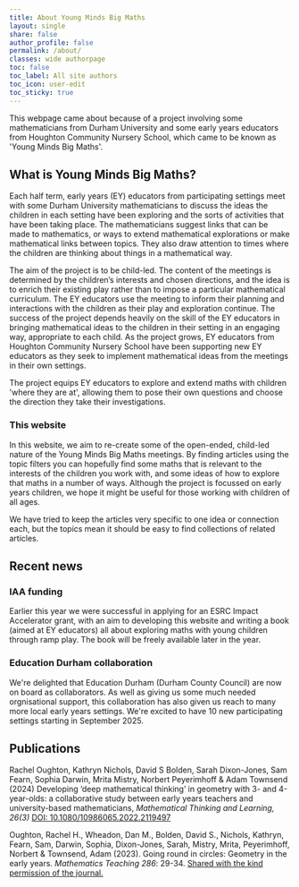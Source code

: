 ```yaml
---
title: About Young Minds Big Maths
layout: single
share: false
author_profile: false
permalink: /about/
classes: wide authorpage
toc: false
toc_label: All site authors
toc_icon: user-edit
toc_sticky: true
---
```


This webpage came about because of a project involving some mathematicians from Durham University and some early years educators from Houghton Community Nursery School, which came to be known as 'Young Minds Big Maths'.

## What is Young Minds Big Maths?

Each half term, early years (EY) educators from participating settings meet with some Durham University mathematicians to discuss the ideas the children in each setting have been exploring and the sorts of activities that have been taking place. The mathematicians suggest links that can be made to mathematics, or ways to extend mathematical explorations or make mathematical links between topics. They also draw attention to times where the children are thinking about things in a mathematical way. 

The aim of the project is to be child-led. The content of the meetings is determined by the children’s interests and chosen directions, and the idea is to enrich their existing play rather than to impose a particular mathematical curriculum. The EY educators use the meeting to inform their planning and interactions with the children as their play and exploration continue. The success of the project depends heavily on the skill of the EY educators in bringing mathematical ideas to the children in their setting in an engaging way, appropriate to each child. As the project grows, EY educators from Houghton Community Nursery School have been supporting new EY educators as they seek to implement mathematical ideas from the meetings in their own settings.

The project equips EY educators to explore and extend maths with children 'where they are at', allowing them to pose their own questions and choose the direction they take their investigations. 


### This website

In this website, we aim to re-create some of the open-ended, child-led nature of the Young Minds Big Maths meetings. By finding articles using the topic filters you can hopefully find some maths that is relevant to the interests of the children you work with, and some ideas of how to explore that maths in a number of ways. Although the project is focussed on early years children, we hope it might be useful for those working with children of all ages.

We have tried to keep the articles very specific to one idea or connection each, but the topics mean it should be easy to find collections of related articles.

## Recent news

### IAA funding

Earlier this year we were successful in applying for an ESRC Impact Accelerator grant, with an aim to developing this website and writing  a book (aimed at EY educators) all about exploring maths with young children through ramp play. The book will be freely available later in the year.

### Education Durham collaboration

We're delighted that Education Durham (Durham County Council) are now on board as collaborators. As well as giving us some much needed orgnisational support, this collaboration has also given us reach to many more local early years settings. We're excited to have 10 new participating settings starting in September 2025.


## Publications

Rachel Oughton, Kathryn Nichols, David S Bolden, Sarah Dixon-Jones, Sam Fearn, Sophia Darwin, Mrita Mistry, Norbert Peyerimhoff & Adam Townsend (2024) Developing ‘deep mathematical thinking’ in geometry with 3- and 4-year-olds: a collaborative study between early years teachers and university-based mathematicians, *Mathematical Thinking and Learning, 26(3)* [DOI: 10.1080/10986065.2022.2119497](https://doi.org/10.1080/10986065.2022.2119497)

Oughton, Rachel H., Wheadon, Dan M., Bolden, David S., Nichols, Kathryn, Fearn, Sam, Darwin, Sophia, Dixon-Jones, Sarah, Mistry, Mrita, Peyerimhoff, Norbert & Townsend, Adam (2023). Going round in circles: Geometry in the early years. *Mathematics Teaching 286*: 29-34. [Shared with the kind permission of the journal.](https://www.durham.ac.uk/media/durham-university/departments-/mathematical-sciences/events/Oughton_final.pdf)

